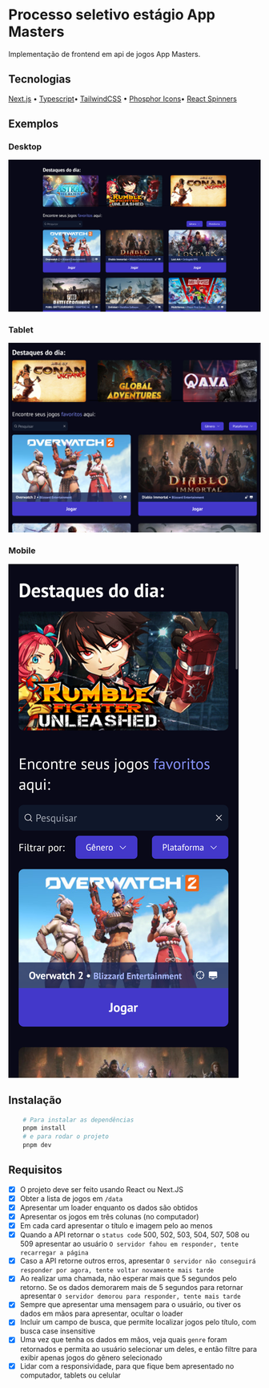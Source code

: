 # Processo seletivo estágio App Masters

Implementação de frontend em api de jogos App Masters.

## Tecnologias

[Next.js](https://nextjs.org/) • [Typescript](https://www.typescriptlang.org/)• [TailwindCSS](https://tailwindcss.com/) • [Phosphor Icons](https://phosphoricons.com/)• [React Spinners](https://www.davidhu.io/react-spinners/)

## Exemplos

### Desktop

![image](./assets/desktop.png)

### Tablet

![image](./assets/tablet.png)

### Mobile

![image](./assets/mobile.png)

## Instalação

```bash
    # Para instalar as dependências
    pnpm install
    # e para rodar o projeto
    pnpm dev
```

## Requisitos

- [x] O projeto deve ser feito usando React ou Next.JS
- [x] Obter a lista de jogos em `/data`
- [x] Apresentar um loader enquanto os dados são obtidos
- [x] Apresentar os jogos em três colunas (no computador)
- [x] Em cada card apresentar o título e imagem pelo ao menos
- [x] Quando a API retornar o `status code` 500, 502, 503, 504, 507, 508 ou 509 apresentar ao usuário `O servidor fahou em responder, tente recarregar a página`
- [x] Caso a API retorne outros erros, apresentar `O servidor não conseguirá responder por agora, tente voltar novamente mais tarde`
- [x] Ao realizar uma chamada, não esperar mais que 5 segundos pelo retorno. Se os dados demorarem mais de 5 segundos para retornar apresentar `O servidor demorou para responder, tente mais tarde`
- [x] Sempre que apresentar uma mensagem para o usuário, ou tiver os dados em mãos para apresentar, ocultar o loader
- [x] Incluir um campo de busca, que permite localizar jogos pelo título, com busca case insensitive
- [x] Uma vez que tenha os dados em mãos, veja quais `genre` foram retornados e permita ao usuário selecionar um deles, e então filtre para exibir apenas jogos do gênero selecionado
- [x] Lidar com a responsividade, para que fique bem apresentado no computador, tablets ou celular
